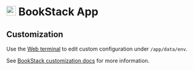 # <img src="/documentation/img/bookstack-logo.png" width="25px"> BookStack App

## Customization

Use the [Web terminal](/documentation/apps#web-terminal)
to edit custom configuration under `/app/data/env`.

See [BookStack customization docs](https://www.bookstackapp.com/docs/admin/visual-customisation/)
for more information.

